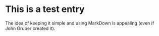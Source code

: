 # This is a test entry

The idea of keeping it simple and using MarkDown is appealing (even if John Gruber created it).
